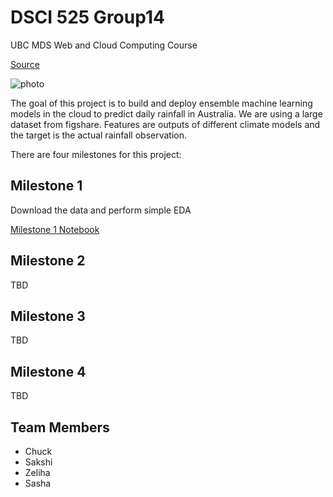 # DSCI 525 Group14
UBC MDS Web and Cloud Computing Course

[Source](https://github.ubc.ca/MDS-2020-21/DSCI_525_web-cloud-comp_students/blob/master/milestone1.md)

![photo](http://www.bom.gov.au/gms/IDE00135.202104030630.jpg)

The goal of this project is to build and deploy ensemble machine learning models in the cloud to predict daily rainfall in Australia. We are using a large dataset from figshare. Features are outputs of different climate models and the target is the actual rainfall observation.

There are four milestones for this project:

## Milestone 1
Download the data and perform simple EDA

[Milestone 1 Notebook](https://github.com/UBC-MDS/DSCI525_Group14/blob/main/notebooks/milestone_1.ipynb)

## Milestone 2
TBD

## Milestone 3
TBD

## Milestone 4
TBD

## Team Members
- Chuck
- Sakshi
- Zeliha
- Sasha
